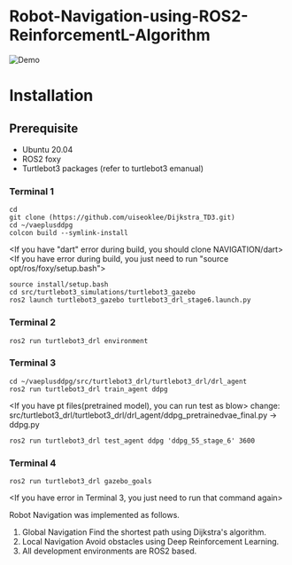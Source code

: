 # Robot-Navigation-using-ROS2-ReinforcementL-Algorithm
![Demo](media/dijkstra_td3.gif)

# Installation
## Prerequisite
- Ubuntu 20.04
- ROS2 foxy
- Turtlebot3 packages (refer to turtlebot3 emanual)

### Terminal 1
```
cd
git clone (https://github.com/uiseoklee/Dijkstra_TD3.git)
cd ~/vaeplusddpg
colcon build --symlink-install
```
<If you have "dart" error during build, you should clone NAVIGATION/dart>
<If you have error during build, you just need to run "source opt/ros/foxy/setup.bash">
```
source install/setup.bash
cd src/turtlebot3_simulations/turtlebot3_gazebo
ros2 launch turtlebot3_gazebo turtlebot3_drl_stage6.launch.py
```

### Terminal 2
```
ros2 run turtlebot3_drl environment
```

### Terminal 3
```
cd ~/vaeplusddpg/src/turtlebot3_drl/turtlebot3_drl/drl_agent
ros2 run turtlebot3_drl train_agent ddpg
```
<If you have pt files(pretrained model), you can run test as blow>
change: src/turtlebot3_drl/turtlebot3_drl/drl_agent/ddpg_pretrainedvae_final.py -> ddpg.py
```
ros2 run turtlebot3_drl test_agent ddpg 'ddpg_55_stage_6' 3600
```

### Terminal 4
```
ros2 run turtlebot3_drl gazebo_goals
```
<If you have error in Terminal 3, you just need to run that command again>


Robot Navigation was implemented as follows. 
1. Global Navigation Find the shortest path using Dijkstra's algorithm.
2. Local Navigation Avoid obstacles using Deep Reinforcement Learning.
3. All development environments are ROS2 based.
